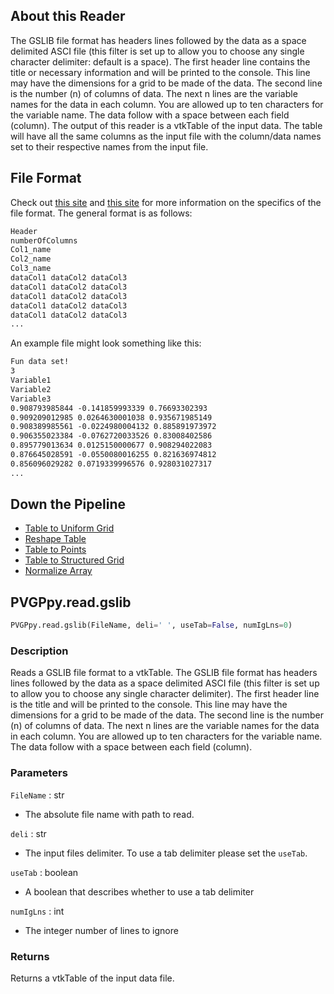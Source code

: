 ## About this Reader
The GSLIB file format has headers lines followed by the data as a space delimited ASCI file (this filter is set up to allow you to choose any single character delimiter: default is a space). The first header line contains the title or necessary information and will be printed to the console. This line may have the dimensions for a grid to be made of the data. The second line is the number (n) of columns of data. The next n lines are the variable names for the data in each column. You are allowed up to ten characters for the variable name. The data follow with a space between each field (column). The output of this reader is a vtkTable of the input data. The table will have all the same columns as the input file with the column/data names set to their respective names from the input file.

## File Format
Check out [this site](https://cals.arizona.edu/PLP/GIS/Case_Study_Af/GeoEAS/fileformat.html) and [this site](http://www.gslib.com/gslib_help/format.html) for more information on the specifics of the file format. The general format is as follows:

```txt
Header
numberOfColumns
Col1_name
Col2_name
Col3_name
dataCol1 dataCol2 dataCol3
dataCol1 dataCol2 dataCol3
dataCol1 dataCol2 dataCol3
dataCol1 dataCol2 dataCol3
dataCol1 dataCol2 dataCol3
...
```

An example file might look something like this:

```txt
Fun data set!
3
Variable1
Variable2
Variable3
0.908793985844 -0.141859993339 0.76693302393
0.909209012985 0.0264630001038 0.935671985149
0.908389985561 -0.0224980004132 0.885891973972
0.906355023384 -0.0762720033526 0.83008402586
0.895779013634 0.0125150000677 0.908294022083
0.876645028591 -0.0550080016255 0.821636974812
0.856096029282 0.0719339996576 0.928031027317
...
```

## Down the Pipeline
- [Table to Uniform Grid](../filt/Table-to-Uniform-Grid.md)
- [Reshape Table](../filt/Reshape-Table.md)
- [Table to Points](https://www.paraview.org/Wiki/ParaView/Users_Guide/List_of_filters#Table_To_Points)
- [Table to Structured Grid](https://www.paraview.org/Wiki/ParaView/Users_Guide/List_of_filters#Table_To_Structured_Grid)
- [Normalize Array](../filt/Normalize-Array.md)


## PVGPpy.read.gslib

```py
PVGPpy.read.gslib(FileName, deli=' ', useTab=False, numIgLns=0)
```

### Description
Reads a GSLIB file format to a vtkTable. The GSLIB file format has headers lines followed by the data as a space delimited ASCI file (this filter is set up to allow you to choose any single character delimiter). The first header line is the title and will be printed to the console. This line may have the dimensions for a grid to be made of the data. The second line is the number (n) of columns of data. The next n lines are the variable names for the data in each column. You are allowed up to ten characters for the variable name. The data follow with a space between each field (column).

### Parameters
`FileName` : str

- The absolute file name with path to read.

`deli` : str

- The input files delimiter. To use a tab delimiter please set the `useTab`.

`useTab` : boolean

- A boolean that describes whether to use a tab delimiter

`numIgLns` : int

- The integer number of lines to ignore

### Returns
Returns a vtkTable of the input data file.
